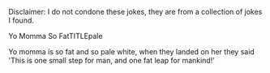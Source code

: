 Disclaimer: I do not condone these jokes, they are from a collection of jokes I found.

Yo Momma So FatTITLEpale

Yo momma is so fat and so pale white, when they landed on her they said 'This is one small step for man, and one fat leap for mankind!'

